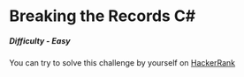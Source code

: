 # Breaking the Records C#

##### Difficulty - *Easy*

You can try to solve this challenge by yourself on [HackerRank](https://www.hackerrank.com/challenges/breaking-best-and-worst-records/problem)
